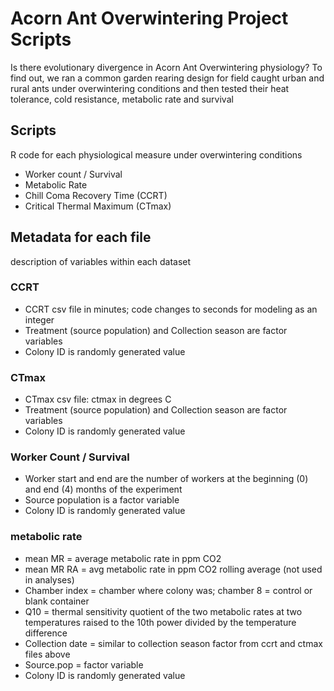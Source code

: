 # Acorn Ant Overwintering Project Scripts
Is there evolutionary divergence in Acorn Ant Overwintering physiology?
To find out, we ran a common garden rearing design for field caught urban and rural ants under overwintering conditions and then tested their heat tolerance, cold resistance, metabolic rate and survival

## Scripts
R code for each physiological measure under overwintering conditions

- Worker count / Survival
- Metabolic Rate
- Chill Coma Recovery Time (CCRT)
- Critical Thermal Maximum (CTmax)

## Metadata for each file
description of variables within each dataset

### CCRT
- CCRT csv file in minutes; code changes to seconds for modeling as an integer
- Treatment (source population) and Collection season are factor variables
- Colony ID is randomly generated value

### CTmax
- CTmax csv file: ctmax in degrees C
- Treatment (source population) and Collection season are factor variables
- Colony ID is randomly generated value

### Worker Count / Survival
- Worker start and end are the number of workers at the beginning (0) and end (4) months of the experiment
- Source population is a factor variable
- Colony ID is randomly generated value

### metabolic rate
- mean MR = average metabolic rate in ppm CO2
- mean MR RA = avg metabolic rate in ppm CO2 rolling average (not used in analyses)
- Chamber index = chamber where colony was; chamber 8 = control or blank container
- Q10 = thermal sensitivity quotient of the two metabolic rates at two temperatures raised to the 10th power divided by the temperature difference
- Collection date = similar to collection season factor from ccrt and ctmax files above
- Source.pop = factor variable
- Colony ID is randomly generated value
